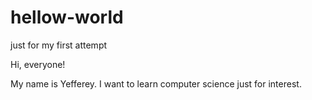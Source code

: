 # hellow-world
just for my first attempt

Hi, everyone!

My name is Yefferey. I want to learn computer science just for interest.
